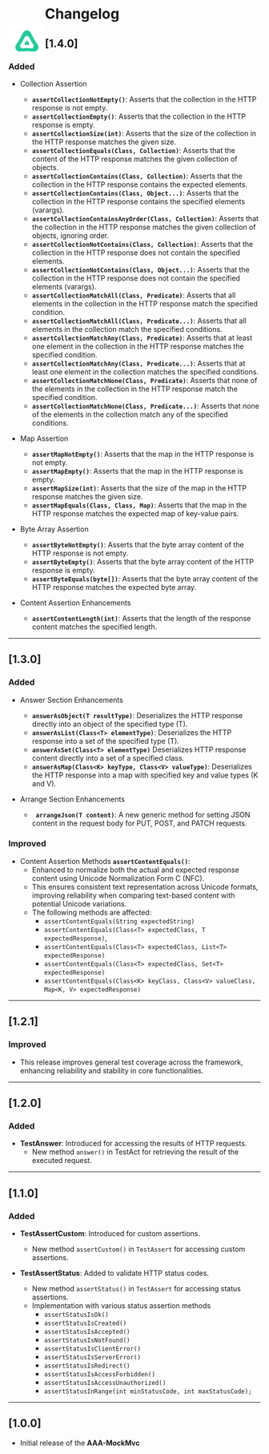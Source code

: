 # <img src="./images/aaa-mockmvc-icon.png" align="left" style="margin-top: 35px;"/>

# Changelog

## [1.4.0]

### Added

- Collection Assertion
    - **`assertCollectionNotEmpty()`**: Asserts that the collection in the HTTP response is not
      empty.
    - **`assertCollectionEmpty()`**: Asserts that the collection in the HTTP response is empty.
    - **`assertCollectionSize(int)`**: Asserts that the size of the collection in the HTTP response
      matches the given size.
    - **`assertCollectionEquals(Class, Collection)`**: Asserts that the content of the HTTP response
      matches the given collection of objects.
    - **`assertCollectionContains(Class, Collection)`**: Asserts that the collection in the HTTP
      response contains the expected elements.
    - **`assertCollectionContains(Class, Object...)`**: Asserts that the collection in the HTTP
      response
      contains the specified elements (varargs).
    - **`assertCollectionContainsAnyOrder(Class, Collection)`**: Asserts that the collection in the
      HTTP
      response matches the given collection of objects, ignoring order.
    - **`assertCollectionNotContains(Class, Collection)`**: Asserts that the collection in the HTTP
      response does not contain the specified elements.
    - **`assertCollectionNotContains(Class, Object...)`**: Asserts that the collection in the HTTP
      response does not contain the specified elements (varargs).
    - **`assertCollectionMatchAll(Class, Predicate)`**: Asserts that all elements in the collection
      in
      the HTTP response match the specified condition.
    - **`assertCollectionMatchAll(Class, Predicate...)`**: Asserts that all elements in the
      collection
      match the specified conditions.
    - **`assertCollectionMatchAny(Class, Predicate)`**: Asserts that at least one element in the
      collection in the HTTP response matches the specified condition.
    - **`assertCollectionMatchAny(Class, Predicate...)`**: Asserts that at least one element in the
      collection matches the specified conditions.
    - **`assertCollectionMatchNone(Class, Predicate)`**: Asserts that none of the elements in the
      collection in the HTTP response match the specified condition.
    - **`assertCollectionMatchNone(Class, Predicate...)`**: Asserts that none of the elements in the
      collection match any of the specified conditions.


- Map Assertion
    - **`assertMapNotEmpty()`**: Asserts that the map in the HTTP response is not empty.
    - **`assertMapEmpty()`**: Asserts that the map in the HTTP response is empty.
    - **`assertMapSize(int)`**: Asserts that the size of the map in the HTTP response matches the
      given size.
    - **`assertMapEquals(Class, Class, Map)`**: Asserts that the map in the HTTP response matches
      the expected map of key-value pairs.


- Byte Array Assertion
    - **`assertByteNotEmpty()`**: Asserts that the byte array content of the HTTP response is not
      empty.
    - **`assertByteEmpty()`**: Asserts that the byte array content of the HTTP response is empty.
    - **`assertByteEquals(byte[])`**: Asserts that the byte array content of the HTTP response
      matches
      the expected byte array.


- Content Assertion Enhancements
    - **`assertContentLength(int)`**: Asserts that the length of the response content matches the
      specified length.

---

## [1.3.0]

### Added

- Answer Section Enhancements
    - **`answerAsObject(T resultType)`**: Deserializes the HTTP response directly into an object
      of the specified type (T).
    - **`answerAsList(Class<T> elementType)`**: Deserializes the HTTP response into a set of the
      specified type (T).
    - **`answerAsSet(Class<T> elementType)`** Deserializes HTTP response content directly into
      a set of a specified class.
    - **`answerAsMap(Class<K> keyType, Class<V> valueType)`**:  Deserializes the HTTP response
      into a map with specified key and value types (K and V).


- Arrange Section Enhancements
    - **` arrangeJson(T content)`**: A new generic method for setting JSON content in the request
      body for PUT, POST, and PATCH requests.

### Improved

- Content Assertion Methods **`assertContentEquals()`**:
    - Enhanced to normalize both the actual and expected response content using Unicode
      Normalization Form C (NFC).
    - This ensures consistent text representation across Unicode formats, improving reliability when
      comparing text-based content with potential Unicode variations.
    - The following methods are affected:
        - `assertContentEquals(String expectedString)`
        - `assertContentEquals(Class<T> expectedClass, T expectedResponse)`,
        - `assertContentEquals(Class<T> expectedClass, List<T> expectedResponse)`
        - `assertContentEquals(Class<T> expectedClass, Set<T> expectedResponse)`
        - `assertContentEquals(Class<K> keyClass, Class<V> valueClass, Map<K, V> expectedResponse)`

---

## [1.2.1]

### Improved

- This release improves general test coverage across the framework, enhancing reliability and
  stability in core functionalities.

---

## [1.2.0]

### Added

- **TestAnswer**: Introduced for accessing the results of HTTP requests.
    - New method `answer()` in TestAct for retrieving the result of the executed request.

---

## [1.1.0]

### Added

- **TestAssertCustom**: Introduced for custom assertions.
    - New method `assertCustom()` in `TestAssert` for accessing custom assertions.

- **TestAssertStatus**: Added to validate HTTP status codes.
    - New method `assertStatus()` in `TestAssert` for accessing status assertions.
    - Implementation with various status assertion methods
        - `assertStatusIsOk()`
        - `assertStatusIsCreated()`
        - `assertStatusIsAccepted()`
        - `assertStatusIsNotFound()`
        - `assertStatusIsClientError()`
        - `assertStatusIsServerError()`
        - `assertStatusIsRedirect()`
        - `assertStatusIsAccessForbidden()`
        - `assertStatusIsAccessUnauthorized()`
        - `assertStatusInRange(int minStatusCode, int maxStatusCode);`

---

## [1.0.0]

- Initial release of the **AAA-MockMvc**


